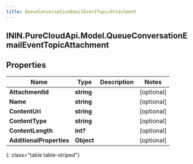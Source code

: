```yaml
---
title: QueueConversationEmailEventTopicAttachment
---
```

## ININ.PureCloudApi.Model.QueueConversationEmailEventTopicAttachment

## Properties

|Name | Type | Description | Notes|
|------------ | ------------- | ------------- | -------------|
| **AttachmentId** | **string** |  | [optional] |
| **Name** | **string** |  | [optional] |
| **ContentUri** | **string** |  | [optional] |
| **ContentType** | **string** |  | [optional] |
| **ContentLength** | **int?** |  | [optional] |
| **AdditionalProperties** | **Object** |  | [optional] |
{: class="table table-striped"}


